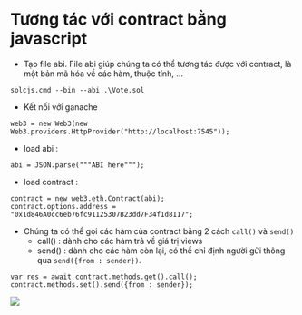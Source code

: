 # Tương tác với contract bằng javascript  

 + Tạo file abi. File abi giúp chúng ta có thể tương tác được với contract, là một bản mã hóa về các hàm, thuộc tính, ... 

```
solcjs.cmd --bin --abi .\Vote.sol
```

  + Kết nối với ganache  
```
web3 = new Web3(new Web3.providers.HttpProvider("http://localhost:7545"));
```

  + load abi :  
  ```
  abi = JSON.parse("""ABI here""");
  ```

  + load contract :  
  ```
  contract = new web3.eth.Contract(abi);
contract.options.address = "0x1d846A0cc6eb76fc91125307B23dd7F34f1d8117";
  ```
  + Chúng ta có thể gọi các hàm của contract bằng 2 cách `call()` và `send()` 
     + call() : dành cho các hàm trả về giá trị views
     + send() : dành cho các hàm còn lại, có thể chỉ định người gửi thông qua `send({from : sender})`.  
  ```
  var res = await contract.methods.get().call();
  contract.methods.set().send({from : sender});
  ```


![](../img/2020-10-25-22-45-48.png)